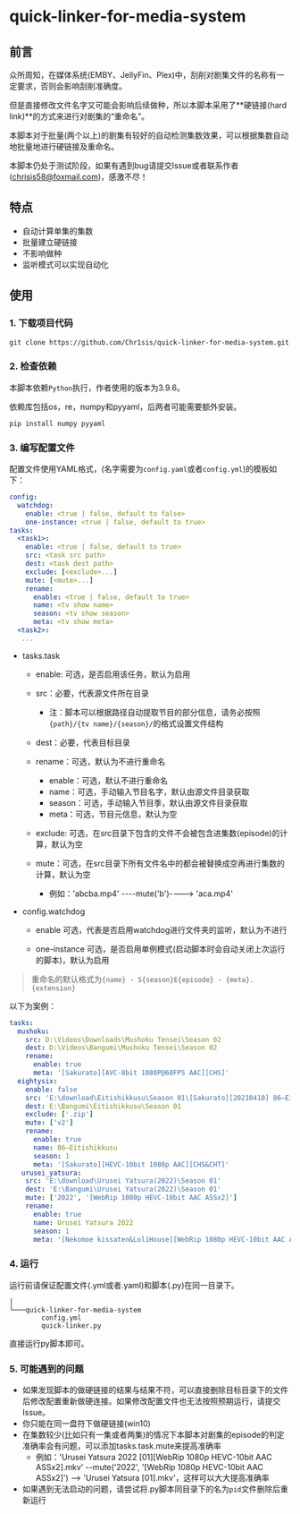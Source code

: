 # quick-linker-for-media-system
## 前言

众所周知，在媒体系统(EMBY、JellyFin、Plex)中，刮削对剧集文件的名称有一定要求，否则会影响刮削准确度。

但是直接修改文件名字又可能会影响后续做种，所以本脚本采用了**硬链接(hard link)**的方式来进行对剧集的“重命名”。

本脚本对于批量(两个以上)的剧集有较好的自动检测集数效果，可以根据集数自动地批量地进行硬链接及重命名。

本脚本仍处于测试阶段，如果有遇到bug请提交Issue或者联系作者(chrisis58@foxmail.com)，感激不尽！

## 特点

- 自动计算单集的集数
- 批量建立硬链接
- 不影响做种
- 监听模式可以实现自动化

## 使用

### 1. 下载项目代码

```shell
git clone https://github.com/Chr1sis/quick-linker-for-media-system.git
```

### 2. 检查依赖

本脚本依赖`Python`执行，作者使用的版本为3.9.6。

依赖库包括os，re，numpy和pyyaml，后两者可能需要额外安装。

```shell
pip install numpy pyyaml
```

### 3. 编写配置文件

配置文件使用YAML格式，(名字需要为`config.yaml`或者`config.yml`)的模板如下：

```yaml
config:
  watchdog:
    enable: <true | false, default to false>
    one-instance: <true | false, default to true>
tasks:
  <task1>:
    enable: <true | false, default to true>
    src: <task src path>
    dest: <task dest path>
    exclude: [<exclude>...]
    mute: [<mute>...]
    rename:
      enable: <true | false, default to true>
      name: <tv show name>
      season: <tv show season>
      meta: <tv show meta>
  <task2>:
   ...
```

- tasks.task
  - enable: 可选，是否启用该任务，默认为启用
  - src：必要，代表源文件所在目录
    - 注：脚本可以根据路径自动提取节目的部分信息，请务必按照`{path}/{tv name}/{season}/`的格式设置文件结构

  - dest：必要，代表目标目录
  - rename：可选，默认为不进行重命名
    - enable：可选，默认不进行重命名
    - name：可选，手动输入节目名字，默认由源文件目录获取
    - season：可选，手动输入节目季，默认由源文件目录获取
    - meta：可选，节目元信息，默认为空

  - exclude: 可选，在src目录下包含<exclude>的文件不会被包含进集数(episode)的计算，默认为空
  - mute：可选，在src目录下所有文件名中的<mute>都会被替换成空再进行集数的计算，默认为空
    - 例如：'abcba.mp4' ----mute('b')----> 'aca.mp4'

- config.watchdog
  - enable 可选，代表是否启用watchdog进行文件夹的监听，默认为不进行

  - one-instance 可选，是否启用单例模式(启动脚本时会自动关闭上次运行的脚本)，默认为启用


> 重命名的默认格式为`{name} - S{season}E{episode} - {meta}.{extension}`

以下为案例：

```yaml
tasks:
  mushoku:
    src: D:\Videos\Downloads\Mushoku Tensei\Season 02
    dest: D:\Videos\Bangumi\Mushoku Tensei\Season 02
    rename:
      enable: true
      meta: '[Sakurato][AVC-8bit 1080P@60FPS AAC][CHS]'
  eightysix:
    enable: false
    src: 'E:\download\Eitishikkusu\Season 01\[Sakurato][20210410] 86—Eitishikkusu— [01-23 Fin v2][TVRip][1080p][CHS&CHT]'
    dest: E:\Bangumi\Eitishikkusu\Season 01
    exclude: ['.zip']
    mute: ['v2']
    rename:
      enable: true
      name: 86—Eitishikkusu
      season: 1
      meta: '[Sakurato][HEVC-10bit 1080p AAC][CHS&CHT]'
   urusei_yatsura:
    src: 'E:\download\Urusei Yatsura(2022)\Season 01'
    dest: 'E:\Bangumi\Urusei Yatsura(2022)\Season 01'
    mute: ['2022', '[WebRip 1080p HEVC-10bit AAC ASSx2]']
    rename:
      enable: true
      name: Urusei Yatsura 2022
      season: 1
      meta: '[Nekomoe kissaten&LoliHouse][WebRip 1080p HEVC-10bit AAC ASSx2]'
```

### 4. 运行

运行前请保证配置文件(.yml或者.yaml)和脚本(.py)在同一目录下。

```shell
│
└───quick-linker-for-media-system
        config.yml
        quick-linker.py
```

直接运行py脚本即可。

### 5. 可能遇到的问题

- 如果发现脚本的做硬链接的结果与结果不符，可以直接删除目标目录下的文件后修改配置重新做硬连接。如果修改配置文件也无法按照预期运行，请提交Issue。
- 你只能在同一盘符下做硬链接(win10)
- 在集数较少(比如只有一集或者两集)的情况下本脚本对剧集的episode的判定准确率会有问题，可以添加tasks.task.mute来提高准确率
  - 例如：'Urusei Yatsura 2022 \[01]\[WebRip 1080p HEVC-10bit AAC ASSx2].mkv' \-\-mute('2022', '[WebRip 1080p HEVC-10bit AAC ASSx2]') \-\-> 'Urusei Yatsura [01].mkv'，这样可以大大提高准确率 
- 如果遇到无法启动的问题，请尝试将.py脚本同目录下的名为`pid`文件删除后重新运行

